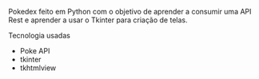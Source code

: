 Pokedex feito em Python com o objetivo de aprender a consumir uma API Rest e aprender a usar o Tkinter para criação de telas.

Tecnologia usadas
* Poke API
* tkinter
* tkhtmlview

